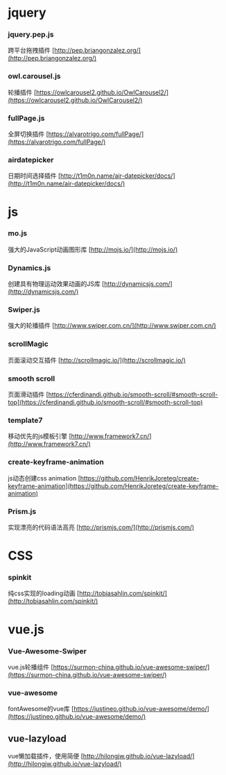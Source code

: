 # jquery
### jquery.pep.js
跨平台拖拽插件 [http://pep.briangonzalez.org/](http://pep.briangonzalez.org/)
### owl.carousel.js
轮播插件 [https://owlcarousel2.github.io/OwlCarousel2/](https://owlcarousel2.github.io/OwlCarousel2/)
### fullPage.js
全屏切换插件 [https://alvarotrigo.com/fullPage/](https://alvarotrigo.com/fullPage/)
### airdatepicker
日期时间选择插件 [http://t1m0n.name/air-datepicker/docs/](http://t1m0n.name/air-datepicker/docs/)


# js
### mo.js
强大的JavaScript动画图形库 [http://mojs.io/](http://mojs.io/)
### Dynamics.js
创建具有物理运动效果动画的JS库 [http://dynamicsjs.com/](http://dynamicsjs.com/)
### Swiper.js
强大的轮播插件 [http://www.swiper.com.cn/](http://www.swiper.com.cn/)
### scrollMagic
页面滚动交互插件 [http://scrollmagic.io/](http://scrollmagic.io/)
### smooth scroll
页面滑动插件 [https://cferdinandi.github.io/smooth-scroll/#smooth-scroll-top](https://cferdinandi.github.io/smooth-scroll/#smooth-scroll-top)
### template7
移动优先的js模板引擎 [http://www.framework7.cn/](http://www.framework7.cn/)
### create-keyframe-animation
js动态创建css animation [https://github.com/HenrikJoreteg/create-keyframe-animation](https://github.com/HenrikJoreteg/create-keyframe-animation)
### Prism.js
实现漂亮的代码语法高亮 [http://prismjs.com/](http://prismjs.com/)

# CSS
### spinkit
纯css实现的loading动画 [http://tobiasahlin.com/spinkit/](http://tobiasahlin.com/spinkit/)

# vue.js
### Vue-Awesome-Swiper
vue.js轮播组件 [https://surmon-china.github.io/vue-awesome-swiper/](https://surmon-china.github.io/vue-awesome-swiper/)
### vue-awesome
fontAwesome的vue库 [https://justineo.github.io/vue-awesome/demo/](https://justineo.github.io/vue-awesome/demo/)
## vue-lazyload
vue懒加载插件，使用简便 [http://hilongjw.github.io/vue-lazyload/](http://hilongjw.github.io/vue-lazyload/)
